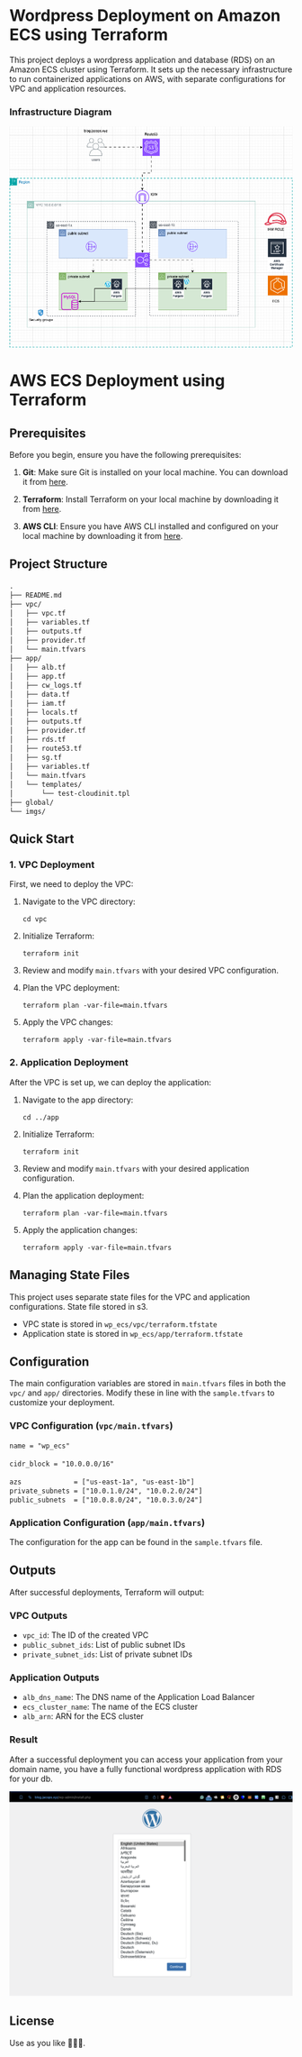 # Wordpress Deployment on Amazon ECS using Terraform

This project deploys a wordpress application and database (RDS) on an Amazon ECS cluster using Terraform. It sets up the necessary infrastructure to run containerized applications on AWS, with separate configurations for VPC and application resources.

### Infrastructure Diagram

![alt text](./imgs/image-2.png) 


# AWS ECS Deployment using Terraform


## Prerequisites
Before you begin, ensure you have the following prerequisites:

1. **Git**: Make sure Git is installed on your local machine. You can download it from [here](https://git-scm.com/).

2. **Terraform**: Install Terraform on your local machine by downloading it from [here](https://www.terraform.io/downloads.html).
   
3.  **AWS CLI**: Ensure you have AWS CLI installed and configured on your local machine by downloading it from [here](https://docs.aws.amazon.com/cli/latest/userguide/getting-started-install.html).

## Project Structure

```
.
├── README.md
├── vpc/
│   ├── vpc.tf
│   ├── variables.tf
│   ├── outputs.tf
│   ├── provider.tf
│   └── main.tfvars
├── app/
│   ├── alb.tf
│   ├── app.tf
│   ├── cw_logs.tf
│   ├── data.tf
│   ├── iam.tf
│   ├── locals.tf
│   ├── outputs.tf
│   ├── provider.tf
│   ├── rds.tf
│   ├── route53.tf
│   ├── sg.tf
│   ├── variables.tf
│   └── main.tfvars
│   └── templates/
│       └── test-cloudinit.tpl
├── global/
└── imgs/
```

## Quick Start

### 1. VPC Deployment

First, we need to deploy the VPC:

1. Navigate to the VPC directory:
   ```
   cd vpc
   ```

2. Initialize Terraform:
   ```
   terraform init
   ```

3. Review and modify `main.tfvars` with your desired VPC configuration.

4. Plan the VPC deployment:
   ```
   terraform plan -var-file=main.tfvars
   ```

5. Apply the VPC changes:
   ```
   terraform apply -var-file=main.tfvars
   ```

### 2. Application Deployment

After the VPC is set up, we can deploy the application:

1. Navigate to the app directory:
   ```
   cd ../app
   ```

2. Initialize Terraform:
   ```
   terraform init
   ```

3. Review and modify `main.tfvars` with your desired application configuration.

4. Plan the application deployment:
   ```
   terraform plan -var-file=main.tfvars
   ```

5. Apply the application changes:
   ```
   terraform apply -var-file=main.tfvars
   ```

## Managing State Files

This project uses separate state files for the VPC and application configurations. State file stored in s3.

- VPC state is stored in `wp_ecs/vpc/terraform.tfstate`
- Application state is stored in `wp_ecs/app/terraform.tfstate`


## Configuration

The main configuration variables are stored in `main.tfvars` files in both the `vpc/` and `app/` directories. Modify these in line with the `sample.tfvars` to customize your deployment.

### VPC Configuration (`vpc/main.tfvars`)

```prefix = "your_prefix"
name = "wp_ecs"

cidr_block = "10.0.0.0/16"

azs             = ["us-east-1a", "us-east-1b"]
private_subnets = ["10.0.1.0/24", "10.0.2.0/24"]
public_subnets  = ["10.0.8.0/24", "10.0.3.0/24"]
```

### Application Configuration (`app/main.tfvars`)
The configuration for the app can be found in the `sample.tfvars` file.


## Outputs

After successful deployments, Terraform will output:

### VPC Outputs
- `vpc_id`: The ID of the created VPC
- `public_subnet_ids`: List of public subnet IDs
- `private_subnet_ids`: List of private subnet IDs

### Application Outputs
- `alb_dns_name`: The DNS name of the Application Load Balancer
- `ecs_cluster_name`: The name of the ECS cluster
- `alb_arn`: ARN for the ECS cluster

### Result
After a successful deployment you can access your application from your domain name, you have a fully functional wordpress application with RDS for your db.

![alt text](./imgs/image.png)


## License
 Use as you like 🤷🏽‍♂️.